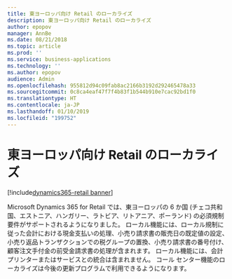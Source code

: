 ```yaml
---
title: 東ヨーロッパ向け Retail のローカライズ
description: 東ヨーロッパ向け Retail のローカライズ
author: epopov
manager: AnnBe
ms.date: 08/21/2018
ms.topic: article
ms.prod: ''
ms.service: business-applications
ms.technology: ''
ms.author: epopov
audience: Admin
ms.openlocfilehash: 955812d94c09fab8ac2166b3192d292465478a33
ms.sourcegitcommit: 0c8ca4eaf47f7f4b83f1b544b910e7cac92bd1f0
ms.translationtype: HT
ms.contentlocale: ja-JP
ms.lasthandoff: 01/10/2019
ms.locfileid: "199752"
---
```

#  <a name="retail-localizations-for-eastern-europe"></a>東ヨーロッパ向け Retail のローカライズ

[!include[dynamics365-retail banner](../includes/dynamics365-retail.md)]




Microsoft Dynamics 365 for Retail では、東ヨーロッパの 6 か国 (チェコ共和国、エストニア、ハンガリー、ラトビア、リトアニア、ポーランド) の必須規制要件がサポートされるようになりました。 ローカル機能には、ローカル規制に従った会計における現金支払いの処理、小売り請求書の販売日の既定値の設定、小売り返品トランザクションでの税グループの置換、小売り請求書の番号付け、顧客注文手付金の前受金請求書の処理が含まれます。 ローカル機能には、会計プリンターまたはサービスとの統合は含まれません。 コール センター機能のローカライズは今後の更新プログラムで利用できるようになります。 

